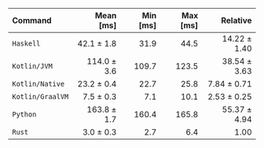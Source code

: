 | Command | Mean [ms] | Min [ms] | Max [ms] | Relative |
|:---|---:|---:|---:|---:|
| `Haskell` | 42.1 ± 1.8 | 31.9 | 44.5 | 14.22 ± 1.40 |
| `Kotlin/JVM` | 114.0 ± 3.6 | 109.7 | 123.5 | 38.54 ± 3.63 |
| `Kotlin/Native` | 23.2 ± 0.4 | 22.7 | 25.8 | 7.84 ± 0.71 |
| `Kotlin/GraalVM` | 7.5 ± 0.3 | 7.1 | 10.1 | 2.53 ± 0.25 |
| `Python` | 163.8 ± 1.7 | 160.4 | 165.8 | 55.37 ± 4.94 |
| `Rust` | 3.0 ± 0.3 | 2.7 | 6.4 | 1.00 |
